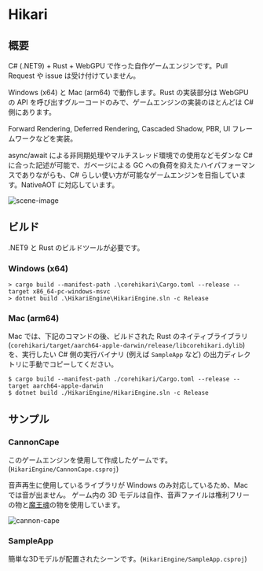 # Hikari

## 概要

C# (.NET9) + Rust + WebGPU で作った自作ゲームエンジンです。Pull Request や issue は受け付けていません。

Windows (x64) と Mac (arm64) で動作します。Rust の実装部分は WebGPU の API を呼び出すグルーコードのみで、ゲームエンジンの実装のほとんどは C# 側にあります。

Forward Rendering, Deferred Rendering, Cascaded Shadow, PBR, UI フレームワークなどを実装。

async/await による非同期処理やマルチスレッド環境での使用などモダンな C# に合った記述が可能で、ガベージによる GC への負荷を抑えたハイパフォーマンスでありながらも、C# らしい使い方が可能なゲームエンジンを目指しています。NativeAOT に対応しています。

![scene-image](./img/image.gif)

## ビルド

.NET9 と Rust のビルドツールが必要です。

### Windows (x64)

```
> cargo build --manifest-path .\corehikari\Cargo.toml --release --target x86_64-pc-windows-msvc
> dotnet build .\HikariEngine\HikariEngine.sln -c Release
```

### Mac (arm64)

Mac では、下記のコマンドの後、ビルドされた Rust のネイティブライブラリ (`corehikari/target/aarch64-apple-darwin/release/libcorehikari.dylib`) を、実行したい C# 側の実行バイナリ (例えば `SampleApp` など) の出力ディレクトリに手動でコピーしてください。

```
$ cargo build --manifest-path ./corehikari/Cargo.toml --release --target aarch64-apple-darwin
$ dotnet build ./HikariEngine/HikariEngine.sln -c Release
```

## サンプル

### CannonCape

このゲームエンジンを使用して作成したゲームです。(`HikariEngine/CannonCape.csproj`)

音声再生に使用しているライブラリが Windows のみ対応しているため、Mac では音が出ません。
ゲーム内の 3D モデルは自作、音声ファイルは権利フリーの物と[魔王魂](https://maou.audio/)の物を使用しています。

![cannon-cape](./img/cannon_cape.gif)

### SampleApp

簡単な3Dモデルが配置されたシーンです。(`HikariEngine/SampleApp.csproj`)
